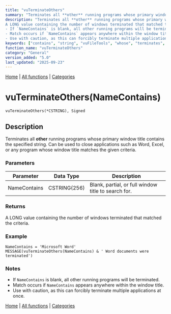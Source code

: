 ```yaml
---
title: "vuTerminateOthers"
summary: "Terminates all **other** running programs whose primary window title contains the specified string."
description: "Terminates all **other** running programs whose primary window title contains the specified string. Can be used to close applications such as Word, Excel, or any program whose window title matches the given criteria. ### Parameters ### Returns
A LONG value containing the number of windows terminated that matched the criteria. ### Example ### Notes
- If `NameContains` is blank, all other running programs will be terminated.  
- Match occurs if `NameContains` appears anywhere within the window title.  
- Use with caution, as this can forcibly terminate multiple applications at once. [Home](../index.md) | [All functions](index.md) | [Categories](../categories/index.md)"
keywords: ["contains", "string", "vuFileTools", "whose", "terminates", "specified", "title", "vuterminateothers", "primary", "general", "window", "Clarion"]
function_name: "vuTerminateOthers"
category: "General"
version_added: "5.0"
last_updated: "2025-09-23"
---
```


[Home](../index.md) | [All functions](index.md) | [Categories](../categories/index.md)

# vuTerminateOthers(NameContains)

```Prototype
vuTerminateOthers(*CSTRING), Signed
```


## Description
Terminates all **other** running programs whose primary window title contains the specified string. Can be used to close applications such as Word, Excel, or any program whose window title matches the given criteria.

### Parameters

| Parameter    | Data Type    | Description                                                                 |
|--------------|--------------|-----------------------------------------------------------------------------|
| NameContains | CSTRING(256) | Blank, partial, or full window title to search for.                         |

### Returns
A LONG value containing the number of windows terminated that matched the criteria.

### Example

```Clarion
NameContains = 'Microsoft Word'
MESSAGE(vuTerminateOthers(NameContains) & ' Word documents were terminated')
```

### Notes
- If `NameContains` is blank, all other running programs will be terminated.  
- Match occurs if `NameContains` appears anywhere within the window title.  
- Use with caution, as this can forcibly terminate multiple applications at once.

[Home](../index.md) | [All functions](index.md) | [Categories](../categories/index.md)

